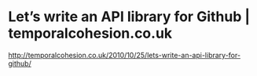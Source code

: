 <!--
id: 1404936973
link: http://kevinisom.info/post/1404936973/lets-write-an-api-library-for-github
slug: lets-write-an-api-library-for-github
date: Tue Oct 26 2010 19:51:03 GMT+1300 (NZDT)
raw: {"blog_name":"kevinisom","id":1404936973,"post_url":"http://kevinisom.info/post/1404936973/lets-write-an-api-library-for-github","slug":"lets-write-an-api-library-for-github","type":"link","date":"2010-10-26 06:51:03 GMT","timestamp":1288075863,"state":"published","format":"html","reblog_key":"8hOpCZjG","tags":[],"short_url":"http://tmblr.co/Zw68Yy1JlQCD","highlighted":[],"feed_item":"http://temporalcohesion.co.uk/2010/10/25/lets-write-an-api-library-for-github/","from_feed_id":"650234","note_count":0,"title":"Let’s write an API library for Github | temporalcohesion.co.uk","url":"http://temporalcohesion.co.uk/2010/10/25/lets-write-an-api-library-for-github/","description":""}
publish: 2010-10-026
tags: 
title: Let’s write an API library for Github | temporalcohesion.co.uk
-->


Let’s write an API library for Github | temporalcohesion.co.uk
==============================================================

<http://temporalcohesion.co.uk/2010/10/25/lets-write-an-api-library-for-github/>

